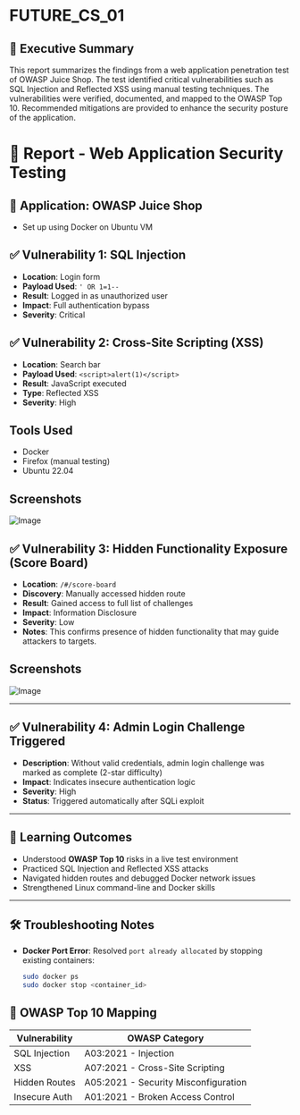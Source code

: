 # FUTURE_CS_01
## 📄 Executive Summary

This report summarizes the findings from a web application penetration test of OWASP Juice Shop. The test identified critical vulnerabilities such as SQL Injection and Reflected XSS using manual testing techniques. The vulnerabilities were verified, documented, and mapped to the OWASP Top 10. Recommended mitigations are provided to enhance the security posture of the application.

# 🔐 Report - Web Application Security Testing

## 🧪 Application: OWASP Juice Shop
- Set up using Docker on Ubuntu VM

## ✅ Vulnerability 1: SQL Injection

- **Location**: Login form
- **Payload Used**: `' OR 1=1--`
- **Result**: Logged in as unauthorized user
- **Impact**: Full authentication bypass
- **Severity**: Critical

## ✅ Vulnerability 2: Cross-Site Scripting (XSS)

- **Location**: Search bar
- **Payload Used**: `<script>alert(1)</script>`
- **Result**: JavaScript executed
- **Type**: Reflected XSS
- **Severity**: High

## Tools Used
- Docker
- Firefox (manual testing)
- Ubuntu 22.04

## Screenshots
![Image](https://github.com/user-attachments/assets/7bc2ac48-458b-47b0-ae3a-6539d71c1b46)

## ✅ Vulnerability 3: Hidden Functionality Exposure (Score Board)

- **Location**: `/#/score-board`
- **Discovery**: Manually accessed hidden route
- **Result**: Gained access to full list of challenges
- **Impact**: Information Disclosure
- **Severity**: Low
- **Notes**: This confirms presence of hidden functionality that may guide attackers to targets.

## Screenshots
![Image](https://github.com/user-attachments/assets/d9ea1812-c717-4050-8d9e-7cd9a7aa08fa)


---

## ✅ Vulnerability 4: Admin Login Challenge Triggered

- **Description**: Without valid credentials, admin login challenge was marked as complete (2-star difficulty)
- **Impact**: Indicates insecure authentication logic
- **Severity**: High
- **Status**: Triggered automatically after SQLi exploit

---

## 🧠 Learning Outcomes

- Understood **OWASP Top 10** risks in a live test environment
- Practiced SQL Injection and Reflected XSS attacks
- Navigated hidden routes and debugged Docker network issues
- Strengthened Linux command-line and Docker skills

---

## 🛠️ Troubleshooting Notes

- **Docker Port Error**: Resolved `port already allocated` by stopping existing containers:
  ```bash
  sudo docker ps
  sudo docker stop <container_id>

## 🧩 OWASP Top 10 Mapping

| Vulnerability | OWASP Category |
|---------------|----------------|
| SQL Injection | A03:2021 - Injection |
| XSS           | A07:2021 - Cross-Site Scripting |
| Hidden Routes | A05:2021 - Security Misconfiguration |
| Insecure Auth | A01:2021 - Broken Access Control |


